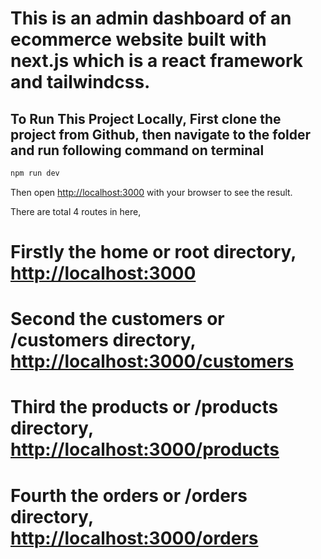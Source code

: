 
# This is an admin dashboard of an ecommerce website built with next.js which is a react framework and tailwindcss.

## To Run This Project Locally, First clone the project from Github, then navigate to the folder and run following command on terminal

```bash
npm run dev
```

Then open [http://localhost:3000](http://localhost:3000) with your browser to see the result.

There are total 4 routes in here,
# Firstly the home or root directory, [http://localhost:3000](http://localhost:3000)
# Second the customers or /customers directory, [http://localhost:3000/customers](http://localhost:3000/customers)
# Third the products or /products directory, [http://localhost:3000/products](http://localhost:3000/products)
# Fourth the orders or /orders directory, [http://localhost:3000/orders](http://localhost:3000/orders)
